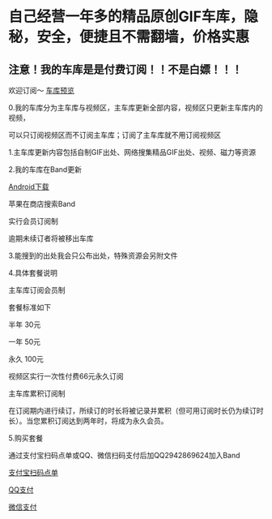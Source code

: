 自己经营一年多的精品原创GIF车库，隐秘，安全，便捷且不需翻墙，价格实惠
===

注意！我的车库是是付费订阅！！不是白嫖！！！
-----
欢迎订阅～ [车库预览](https://github.com/yhfnazi/yhfnazi-gif/blob/master/%E8%BD%A6%E5%BA%93%E9%A2%84%E8%A7%88.png)

0.我的车库分为主车库与视频区，主车库更新全部内容，视频区只更新主车库内的视频，

可以只订阅视频区而不订阅主车库；订阅了主车库就不用订阅视频区

1.主车库更新内容包括自制GIF出处、网络搜集精品GIF出处、视频、磁力等资源

2.我的车库在Band更新

[Android下载](https://www.lanzous.com/i2iebza)

苹果在商店搜索Band

实行会员订阅制

逾期未续订者将被移出车库

3.能搜到的出处我会只公布出处，特殊资源会另附文件

4.具体套餐说明

主车库订阅会员制

套餐标准如下

半年 30元

一年 50元

永久 100元

视频区实行一次性付费66元永久订阅

主车库累积订阅制

在订阅期内进行续订，所续订的时长将被记录并累积（但可用订阅时长仍为续订时长）。当您累积订阅达到两年时，将成为永久会员。

5.购买套餐

通过支付宝扫码点单或QQ、微信扫码支付后加QQ2942869624加入Band

[支付宝扫码点单](https://qr.alipay.com/00c06698fscpphlf6fb9w34)

[QQ支付](https://i.qianbao.qq.com/wallet/sqrcode.htm?m=tenpay&f=wallet&a=1&ac=CAEQ4uCJ5QIYmuDo8gU%3D_xxx_sign&u=748843106&n=Norman+%E2%80%A2+Mises)

[微信支付](QQ.微信付款.png)

